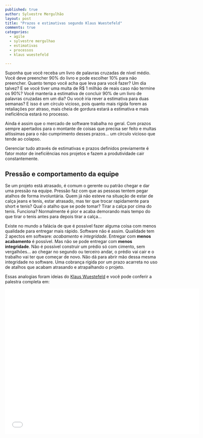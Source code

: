 ```yaml
---
published: true
author: Sylvestre Mergulhão
layout: post
title: "Prazos e estimativas segundo Klaus Wuestefeld"
comments: true
categories:
  - agile
  - sylvestre mergulhao
  - estimativas
  - processos
  - klaus wuestefeld
  
---
```


Suponha que você receba um livro de palavras cruzadas de nível médio. Você deve preencher 90% do livro e pode escolher 10% para não preencher. Quanto tempo você acha que leva para você fazer? Um dia talvez? E se você tiver uma multa de R$ 1 milhão de reais caso não termine os 90%? Você manteria a estimativa de concluir 90% de um livro de palavras cruzadas em um dia? Ou você iria rever a estimativa para duas semanas? E isso é um círculo vicioso, pois quanto mais rígida forem as retaliações por atraso, mais cheia de gordura estará a estimativa e mais ineficiência estará no processo.

<!--more-->

Ainda é assim que o mercado de software trabalha no geral. Com prazos sempre apertados para o montante de coisas que precisa ser feito e multas altíssimas para o não cumprimento desses prazos... um círculo vicioso que tende ao colapso.

Gerenciar tudo através de estimativas e prazos definidos previamente é fator motor de ineficiências nos projetos e fazem a produtividade cair constantemente.

## Pressão e comportamento da equipe

Se um projeto está atrasado, é comum o gerente ou patrão chegar e dar uma pressão na equipe. Pressão faz com que as pessoas tentem pegar atalhos de forma involuntária. Quem já não esteve na situação de estar de calça jeans e tenis, estar atrasado, mas ter que trocar rapidamente para short e tenis? Qual o atalho que se pode tomar? Tirar a calça por cima do tenis. Funciona? Normalmente é pior e acaba demorando mais tempo do que tirar o tenis antes para depois tirar a calça...

Existe no mundo a falácia de que é possível fazer alguma coisa com menos qualidade para entregar mais rápido. Software não é assim. Qualidade tem 2 apectos em software: *acabamento* e *integridade*. Entregar com **menos acabamento** é possível. Mas não se pode entregar com **menos integridade**. Não é possível construir um prédio só com cimento, sem vergalhões... ao chegar no segundo ou terceiro andar, o prédio vai cair e o trabalho vai ter que começar de novo. Não dá para abrir mão dessa mesma integridade no software. Uma cobrança rígida por um prazo acarreta no uso de atalhos que acabam atrasando e atrapalhando o projeto.

Essas analogias foram ideias do [Klaus Wuestefeld](https://twitter.com/klauswuestefeld) e você pode conferir a palestra completa em:

<iframe width="640" height="480" src="//www.youtube.com/embed/eCXqCHBirng?rel=0" frameborder="0" allowfullscreen></iframe>
